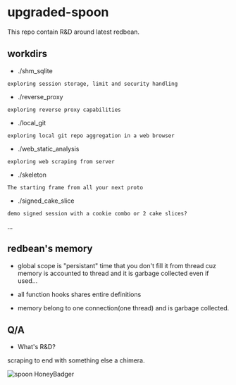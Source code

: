 # upgraded-spoon
This repo contain R&amp;D around latest redbean.

## workdirs

- ./shm_sqlite

```exploring session storage, limit and security handling```

- ./reverse_proxy

```exploring reverse proxy capabilities```

- ./local_git

```exploring local git repo aggregation in a web browser```

- ./web_static_analysis

```exploring web scraping from server```

- ./skeleton

```The starting frame from all your next proto```

- ./signed_cake_slice

```demo signed session with a cookie combo or 2 cake slices?```

...

## redbean's memory

- global scope is "persistant" time that you don't fill it from thread cuz memory is accounted to thread and it is garbage collected even if used...

- all function hooks shares entire definitions

- memory belong to one connection(one thread) and is garbage collected.

## Q/A

- What's R&amp;D?

scraping to end with something else a chimera.

![spoon HoneyBadger](./rzh-ts.asc.png)

